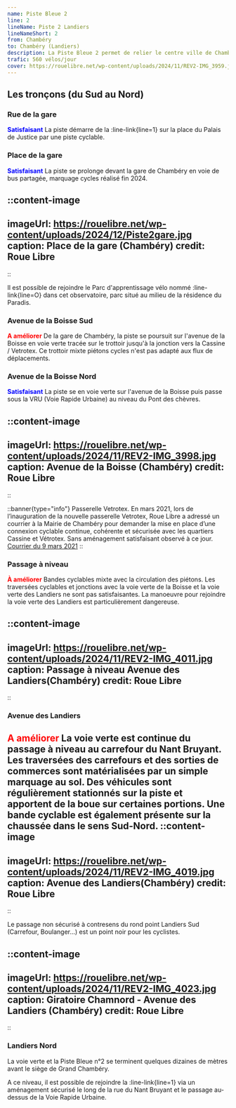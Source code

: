 ```yaml
---
name: Piste Bleue 2
line: 2
lineName: Piste 2 Landiers
lineNameShort: 2
from: Chambéry
to: Chambéry (Landiers)
description: La Piste Bleue 2 permet de relier le centre ville de Chambéry à la zone des Landiers Sud via la gare de Chambéry.
trafic: 560 vélos/jour
cover: https://rouelibre.net/wp-content/uploads/2024/11/REV2-IMG_3959.jpg
---
```


## Les tronçons (du Sud au Nord)

### Rue de la gare
<span style="color:blue;font-weight:bold">Satisfaisant</span> La piste démarre de la :line-link{line=1} sur la place du Palais de Justice par une piste cyclable.

### Place de la gare
<span style="color:blue;font-weight:bold">Satisfaisant</span> La piste se prolonge devant la gare de Chambéry en voie de bus partagée, marquage cycles réalisé fin 2024.

::content-image
---
imageUrl: https://rouelibre.net/wp-content/uploads/2024/12/Piste2gare.jpg
caption: Place de la gare (Chambéry)
credit: Roue Libre
---
::

Il est possible de rejoindre le Parc d'apprentissage vélo nommé :line-link{line=O} dans cet observatoire, parc situé au milieu de la résidence du Paradis. 


### Avenue de la Boisse Sud
<span style="color:red;font-weight:bold">A améliorer</span> De la gare de Chambéry, la piste se poursuit sur l'avenue de la Boisse en voie verte tracée sur le trottoir jusqu'à la jonction vers la Cassine / Vetrotex. Ce trottoir mixte piétons cycles n'est pas adapté aux flux de déplacements.

### Avenue de la Boisse Nord

<span style="color:blue;font-weight:bold">Satisfaisant</span> La piste se en voie verte sur l'avenue de la Boisse puis passe sous la VRU (Voie Rapide Urbaine) au niveau du Pont des chèvres.

::content-image
---
imageUrl: https://rouelibre.net/wp-content/uploads/2024/11/REV2-IMG_3998.jpg
caption: Avenue de la Boisse (Chambéry)
credit: Roue Libre
---
::

::banner{type="info"}
Passerelle Vetrotex. En mars 2021, lors de l’inauguration de la nouvelle passerelle Vetrotex, Roue Libre a adressé un courrier à la Mairie de Chambéry pour demander la mise en place d’une connexion cyclable continue, cohérente et sécurisée avec les quartiers Cassine et Vétrotex. Sans aménagement satisfaisant observé à ce jour. <a href="https://rouelibre.net/wp-content/uploads/2023/05/2021-03-Courrier-RL-a-Chambery.-Liaison-Vetrotex-Cassine-BAT.pdf/" target="_blank">Courrier du 9 mars 2021</a>
::

### Passage à niveau

<span style="color:red;font-weight:bold">À améliorer</span> Bandes cyclables mixte avec la circulation des piétons.
Les traversées cyclables et jonctions avec la voie verte de la Boisse et la voie verte des Landiers ne sont pas satisfaisantes. La manoeuvre pour rejoindre la voie verte des Landiers est particulièrement dangereuse.

::content-image
---
imageUrl: https://rouelibre.net/wp-content/uploads/2024/11/REV2-IMG_4011.jpg
caption: Passage à niveau Avenue des Landiers(Chambéry)
credit: Roue Libre
---
::

### Avenue des Landiers

<span style="color:red;font-weight:bold">A améliorer</span> La voie verte est continue du passage à niveau au carrefour du Nant Bruyant.
Les traversées des carrefours et des sorties de commerces sont matérialisées par un simple marquage au sol. Des véhicules sont régulièrement stationnés sur la piste et apportent de la boue sur certaines portions.
Une bande cyclable est également présente sur la chaussée dans le sens Sud-Nord.
::content-image
---
imageUrl: https://rouelibre.net/wp-content/uploads/2024/11/REV2-IMG_4019.jpg
caption: Avenue des Landiers(Chambéry)
credit: Roue Libre
---
::

Le passage non sécurisé à contresens du rond point Landiers Sud (Carrefour, Boulanger...) est un point noir pour les cyclistes.

::content-image
---
imageUrl: https://rouelibre.net/wp-content/uploads/2024/11/REV2-IMG_4023.jpg
caption: Giratoire Chamnord - Avenue des Landiers (Chambéry)
credit: Roue Libre
---
::

### Landiers Nord

La voie verte et la Piste Bleue n°2 se terminent quelques dizaines de mètres avant le siège de Grand Chambéry.

A ce niveau, il est possible de rejoindre la :line-link{line=1} via un aménagement sécurisé le long de la rue du Nant Bruyant et le passage au-dessus de la Voie Rapide Urbaine.